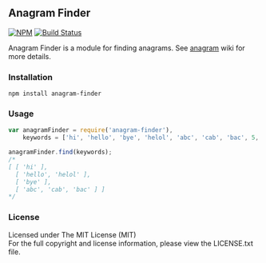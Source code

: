 ## Anagram Finder

[![NPM][npm-image]][npm-url] [![Build Status][travis-image]][travis-url]

Anagram Finder is a module for finding anagrams. See [anagram](http://en.wikipedia.org/wiki/Anagram)
wiki for more details.

### Installation

```
npm install anagram-finder
```

### Usage

```javascript
var anagramFinder = require('anagram-finder'),
    keywords = ['hi', 'hello', 'bye', 'helol', 'abc', 'cab', 'bac', 5, {}, []];

anagramFinder.find(keywords);
/*
[ [ 'hi' ],
  [ 'hello', 'helol' ],
  [ 'bye' ],
  [ 'abc', 'cab', 'bac' ] ]
*/
```

### License

Licensed under The MIT License (MIT)  
For the full copyright and license information, please view the LICENSE.txt file.

[npm-url]: http://npmjs.org/package/anagram-finder
[npm-image]: https://badge.fury.io/js/anagram-finder.png

[travis-url]: https://travis-ci.org/cmfatih/anagram-finder
[travis-image]: https://travis-ci.org/cmfatih/anagram-finder.svg?branch=master